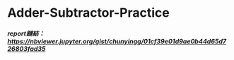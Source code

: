 # Adder-Subtractor-Practice
##### report鏈結：https://nbviewer.jupyter.org/gist/chunyingg/01cf39e01d9ae0b44d65d726803fad35
